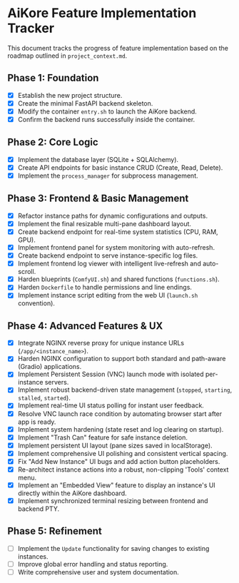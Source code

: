 # AiKore Feature Implementation Tracker

This document tracks the progress of feature implementation based on the roadmap outlined in `project_context.md`.

## Phase 1: Foundation

- [x] Establish the new project structure.
- [x] Create the minimal FastAPI backend skeleton.
- [x] Modify the container `entry.sh` to launch the AiKore backend.
- [x] Confirm the backend runs successfully inside the container.

## Phase 2: Core Logic

- [x] Implement the database layer (SQLite + SQLAlchemy).
- [x] Create API endpoints for basic instance CRUD (Create, Read, Delete).
- [x] Implement the `process_manager` for subprocess management.

## Phase 3: Frontend & Basic Management

- [x] Refactor instance paths for dynamic configurations and outputs.
- [x] Implement the final resizable multi-pane dashboard layout.
- [x] Create backend endpoint for real-time system statistics (CPU, RAM, GPU).
- [x] Implement frontend panel for system monitoring with auto-refresh.
- [x] Create backend endpoint to serve instance-specific log files.
- [x] Implement frontend log viewer with intelligent live-refresh and auto-scroll.
- [x] Harden blueprints (`ComfyUI.sh`) and shared functions (`functions.sh`).
- [x] Harden `Dockerfile` to handle permissions and line endings.
- [x] Implement instance script editing from the web UI (`launch.sh` convention).

## Phase 4: Advanced Features & UX

- [x] Integrate NGINX reverse proxy for unique instance URLs (`/app/<instance_name>`).
- [x] Harden NGINX configuration to support both standard and path-aware (Gradio) applications.
- [x] Implement Persistent Session (VNC) launch mode with isolated per-instance servers.
- [x] Implement robust backend-driven state management (`stopped`, `starting`, `stalled`, `started`).
- [x] Implement real-time UI status polling for instant user feedback.
- [x] Resolve VNC launch race condition by automating browser start after app is ready.
- [x] Implement system hardening (state reset and log clearing on startup).
- [x] Implement "Trash Can" feature for safe instance deletion.
- [x] Implement persistent UI layout (pane sizes saved in localStorage).
- [x] Implement comprehensive UI polishing and consistent vertical spacing.
- [x] Fix "Add New Instance" UI bugs and add action button placeholders.
- [x] Re-architect instance actions into a robust, non-clipping 'Tools' context menu.
- [x] Implement an "Embedded View" feature to display an instance's UI directly within the AiKore dashboard.
- [x] Implement synchronized terminal resizing between frontend and backend PTY.

## Phase 5: Refinement

- [ ] Implement the `Update` functionality for saving changes to existing instances.
- [ ] Improve global error handling and status reporting.
- [ ] Write comprehensive user and system documentation.